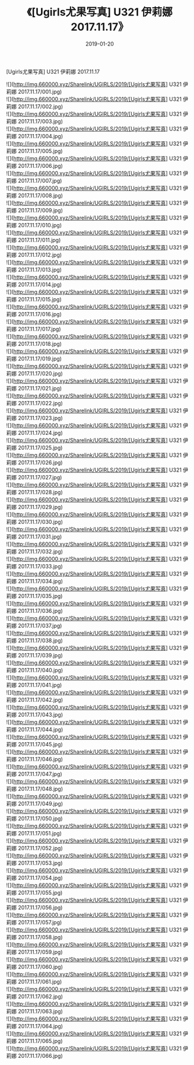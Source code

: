 ﻿---
layout: post
title:  《[Ugirls尤果写真] U321 伊莉娜 2017.11.17》
date:   2019-01-20
img: http://img.660000.xyz/Sharelink/UGIRLS/2019/[Ugirls尤果写真] U321 伊莉娜 2017.11.17/000.jpg
categories: [美女, 清纯, 唯美]
---

[Ugirls尤果写真] U321 伊莉娜 2017.11.17

 ![](http://img.660000.xyz/Sharelink/UGIRLS/2019/[Ugirls尤果写真] U321 伊莉娜 2017.11.17/001.jpg) <br>![](http://img.660000.xyz/Sharelink/UGIRLS/2019/[Ugirls尤果写真] U321 伊莉娜 2017.11.17/002.jpg) <br>![](http://img.660000.xyz/Sharelink/UGIRLS/2019/[Ugirls尤果写真] U321 伊莉娜 2017.11.17/003.jpg) <br>![](http://img.660000.xyz/Sharelink/UGIRLS/2019/[Ugirls尤果写真] U321 伊莉娜 2017.11.17/004.jpg) <br>![](http://img.660000.xyz/Sharelink/UGIRLS/2019/[Ugirls尤果写真] U321 伊莉娜 2017.11.17/005.jpg) <br>![](http://img.660000.xyz/Sharelink/UGIRLS/2019/[Ugirls尤果写真] U321 伊莉娜 2017.11.17/006.jpg) <br>![](http://img.660000.xyz/Sharelink/UGIRLS/2019/[Ugirls尤果写真] U321 伊莉娜 2017.11.17/007.jpg) <br>![](http://img.660000.xyz/Sharelink/UGIRLS/2019/[Ugirls尤果写真] U321 伊莉娜 2017.11.17/008.jpg) <br>![](http://img.660000.xyz/Sharelink/UGIRLS/2019/[Ugirls尤果写真] U321 伊莉娜 2017.11.17/009.jpg) <br>![](http://img.660000.xyz/Sharelink/UGIRLS/2019/[Ugirls尤果写真] U321 伊莉娜 2017.11.17/010.jpg) <br>![](http://img.660000.xyz/Sharelink/UGIRLS/2019/[Ugirls尤果写真] U321 伊莉娜 2017.11.17/011.jpg) <br>![](http://img.660000.xyz/Sharelink/UGIRLS/2019/[Ugirls尤果写真] U321 伊莉娜 2017.11.17/012.jpg) <br>![](http://img.660000.xyz/Sharelink/UGIRLS/2019/[Ugirls尤果写真] U321 伊莉娜 2017.11.17/013.jpg) <br>![](http://img.660000.xyz/Sharelink/UGIRLS/2019/[Ugirls尤果写真] U321 伊莉娜 2017.11.17/014.jpg) <br>![](http://img.660000.xyz/Sharelink/UGIRLS/2019/[Ugirls尤果写真] U321 伊莉娜 2017.11.17/015.jpg) <br>![](http://img.660000.xyz/Sharelink/UGIRLS/2019/[Ugirls尤果写真] U321 伊莉娜 2017.11.17/016.jpg) <br>![](http://img.660000.xyz/Sharelink/UGIRLS/2019/[Ugirls尤果写真] U321 伊莉娜 2017.11.17/017.jpg) <br>![](http://img.660000.xyz/Sharelink/UGIRLS/2019/[Ugirls尤果写真] U321 伊莉娜 2017.11.17/018.jpg) <br>![](http://img.660000.xyz/Sharelink/UGIRLS/2019/[Ugirls尤果写真] U321 伊莉娜 2017.11.17/019.jpg) <br>![](http://img.660000.xyz/Sharelink/UGIRLS/2019/[Ugirls尤果写真] U321 伊莉娜 2017.11.17/020.jpg) <br>![](http://img.660000.xyz/Sharelink/UGIRLS/2019/[Ugirls尤果写真] U321 伊莉娜 2017.11.17/021.jpg) <br>![](http://img.660000.xyz/Sharelink/UGIRLS/2019/[Ugirls尤果写真] U321 伊莉娜 2017.11.17/022.jpg) <br>![](http://img.660000.xyz/Sharelink/UGIRLS/2019/[Ugirls尤果写真] U321 伊莉娜 2017.11.17/023.jpg) <br>![](http://img.660000.xyz/Sharelink/UGIRLS/2019/[Ugirls尤果写真] U321 伊莉娜 2017.11.17/024.jpg) <br>![](http://img.660000.xyz/Sharelink/UGIRLS/2019/[Ugirls尤果写真] U321 伊莉娜 2017.11.17/025.jpg) <br>![](http://img.660000.xyz/Sharelink/UGIRLS/2019/[Ugirls尤果写真] U321 伊莉娜 2017.11.17/026.jpg) <br>![](http://img.660000.xyz/Sharelink/UGIRLS/2019/[Ugirls尤果写真] U321 伊莉娜 2017.11.17/027.jpg) <br>![](http://img.660000.xyz/Sharelink/UGIRLS/2019/[Ugirls尤果写真] U321 伊莉娜 2017.11.17/028.jpg) <br>![](http://img.660000.xyz/Sharelink/UGIRLS/2019/[Ugirls尤果写真] U321 伊莉娜 2017.11.17/029.jpg) <br>![](http://img.660000.xyz/Sharelink/UGIRLS/2019/[Ugirls尤果写真] U321 伊莉娜 2017.11.17/030.jpg) <br>![](http://img.660000.xyz/Sharelink/UGIRLS/2019/[Ugirls尤果写真] U321 伊莉娜 2017.11.17/031.jpg) <br>![](http://img.660000.xyz/Sharelink/UGIRLS/2019/[Ugirls尤果写真] U321 伊莉娜 2017.11.17/032.jpg) <br>![](http://img.660000.xyz/Sharelink/UGIRLS/2019/[Ugirls尤果写真] U321 伊莉娜 2017.11.17/033.jpg) <br>![](http://img.660000.xyz/Sharelink/UGIRLS/2019/[Ugirls尤果写真] U321 伊莉娜 2017.11.17/034.jpg) <br>![](http://img.660000.xyz/Sharelink/UGIRLS/2019/[Ugirls尤果写真] U321 伊莉娜 2017.11.17/035.jpg) <br>![](http://img.660000.xyz/Sharelink/UGIRLS/2019/[Ugirls尤果写真] U321 伊莉娜 2017.11.17/036.jpg) <br>![](http://img.660000.xyz/Sharelink/UGIRLS/2019/[Ugirls尤果写真] U321 伊莉娜 2017.11.17/037.jpg) <br>![](http://img.660000.xyz/Sharelink/UGIRLS/2019/[Ugirls尤果写真] U321 伊莉娜 2017.11.17/038.jpg) <br>![](http://img.660000.xyz/Sharelink/UGIRLS/2019/[Ugirls尤果写真] U321 伊莉娜 2017.11.17/039.jpg) <br>![](http://img.660000.xyz/Sharelink/UGIRLS/2019/[Ugirls尤果写真] U321 伊莉娜 2017.11.17/040.jpg) <br>![](http://img.660000.xyz/Sharelink/UGIRLS/2019/[Ugirls尤果写真] U321 伊莉娜 2017.11.17/041.jpg) <br>![](http://img.660000.xyz/Sharelink/UGIRLS/2019/[Ugirls尤果写真] U321 伊莉娜 2017.11.17/042.jpg) <br>![](http://img.660000.xyz/Sharelink/UGIRLS/2019/[Ugirls尤果写真] U321 伊莉娜 2017.11.17/043.jpg) <br>![](http://img.660000.xyz/Sharelink/UGIRLS/2019/[Ugirls尤果写真] U321 伊莉娜 2017.11.17/044.jpg) <br>![](http://img.660000.xyz/Sharelink/UGIRLS/2019/[Ugirls尤果写真] U321 伊莉娜 2017.11.17/045.jpg) <br>![](http://img.660000.xyz/Sharelink/UGIRLS/2019/[Ugirls尤果写真] U321 伊莉娜 2017.11.17/046.jpg) <br>![](http://img.660000.xyz/Sharelink/UGIRLS/2019/[Ugirls尤果写真] U321 伊莉娜 2017.11.17/047.jpg) <br>![](http://img.660000.xyz/Sharelink/UGIRLS/2019/[Ugirls尤果写真] U321 伊莉娜 2017.11.17/048.jpg) <br>![](http://img.660000.xyz/Sharelink/UGIRLS/2019/[Ugirls尤果写真] U321 伊莉娜 2017.11.17/049.jpg) <br>![](http://img.660000.xyz/Sharelink/UGIRLS/2019/[Ugirls尤果写真] U321 伊莉娜 2017.11.17/050.jpg) <br>![](http://img.660000.xyz/Sharelink/UGIRLS/2019/[Ugirls尤果写真] U321 伊莉娜 2017.11.17/051.jpg) <br>![](http://img.660000.xyz/Sharelink/UGIRLS/2019/[Ugirls尤果写真] U321 伊莉娜 2017.11.17/052.jpg) <br>![](http://img.660000.xyz/Sharelink/UGIRLS/2019/[Ugirls尤果写真] U321 伊莉娜 2017.11.17/053.jpg) <br>![](http://img.660000.xyz/Sharelink/UGIRLS/2019/[Ugirls尤果写真] U321 伊莉娜 2017.11.17/054.jpg) <br>![](http://img.660000.xyz/Sharelink/UGIRLS/2019/[Ugirls尤果写真] U321 伊莉娜 2017.11.17/055.jpg) <br>![](http://img.660000.xyz/Sharelink/UGIRLS/2019/[Ugirls尤果写真] U321 伊莉娜 2017.11.17/056.jpg) <br>![](http://img.660000.xyz/Sharelink/UGIRLS/2019/[Ugirls尤果写真] U321 伊莉娜 2017.11.17/057.jpg) <br>![](http://img.660000.xyz/Sharelink/UGIRLS/2019/[Ugirls尤果写真] U321 伊莉娜 2017.11.17/058.jpg) <br>![](http://img.660000.xyz/Sharelink/UGIRLS/2019/[Ugirls尤果写真] U321 伊莉娜 2017.11.17/059.jpg) <br>![](http://img.660000.xyz/Sharelink/UGIRLS/2019/[Ugirls尤果写真] U321 伊莉娜 2017.11.17/060.jpg) <br>![](http://img.660000.xyz/Sharelink/UGIRLS/2019/[Ugirls尤果写真] U321 伊莉娜 2017.11.17/061.jpg) <br>![](http://img.660000.xyz/Sharelink/UGIRLS/2019/[Ugirls尤果写真] U321 伊莉娜 2017.11.17/062.jpg) <br>![](http://img.660000.xyz/Sharelink/UGIRLS/2019/[Ugirls尤果写真] U321 伊莉娜 2017.11.17/063.jpg) <br>![](http://img.660000.xyz/Sharelink/UGIRLS/2019/[Ugirls尤果写真] U321 伊莉娜 2017.11.17/064.jpg) <br>![](http://img.660000.xyz/Sharelink/UGIRLS/2019/[Ugirls尤果写真] U321 伊莉娜 2017.11.17/065.jpg) <br>![](http://img.660000.xyz/Sharelink/UGIRLS/2019/[Ugirls尤果写真] U321 伊莉娜 2017.11.17/066.jpg) <br>